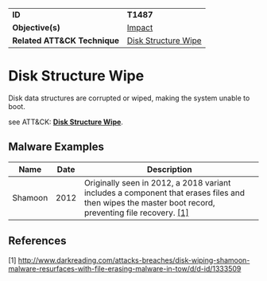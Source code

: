 |||
|---------|------------------------|
|**ID**|**T1487**|
|**Objective(s)**| [Impact](../impact)|
|**Related ATT&CK Technique**|[Disk Structure Wipe](https://attack.mitre.org/techniques/T1487/)| 


Disk Structure Wipe
===================
Disk data structures are corrupted or wiped, making the system unable to boot.

see ATT&CK: [**Disk Structure Wipe**](https://attack.mitre.org/techniques/T1487/).

Malware Examples
----------------
|Name|Date|Description|
|-----------------------------|--------|-----------------------------|
| Shamoon| 2012| Originally seen in 2012, a 2018 variant includes a component that erases files and then wipes the master boot record, preventing file recovery. [[1]](#1)|

References
----------
<a name="1">[1]</a> http://www.darkreading.com/attacks-breaches/disk-wiping-shamoon-malware-resurfaces-with-file-erasing-malware-in-tow/d/d-id/1333509
